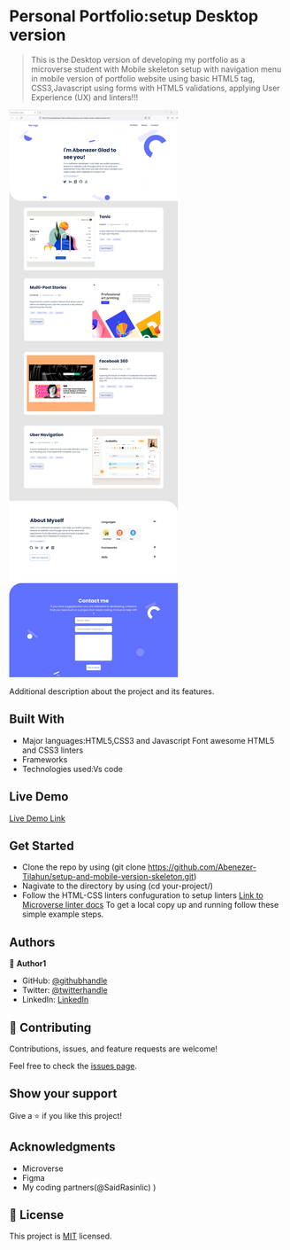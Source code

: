 
# Personal Portfolio:setup Desktop version 

> This is the Desktop version  of developing my portfolio as a microverse student with Mobile skeleton setup with navigation menu in mobile version of portfolio website using basic HTML5 tag, CSS3,Javascript  using forms with HTML5 validations, applying User Experience (UX) and linters!!!

![screenshot](images/Desktop-version-screenshoot.jpg)

Additional description about the project and its features.

## Built With

- Major languages:HTML5,CSS3 and Javascript Font awesome HTML5 and CSS3 linters
- Frameworks
- Technologies used:Vs code

## Live Demo

[Live Demo Link](https://abenezer-tilahun.github.io/Microverse-Portfolio-Website/)

## Get Started

- Clone the repo by using (git clone https://github.com/Abenezer-Tilahun/setup-and-mobile-version-skeleton.git)
- Nagivate to the directory by using (cd your-project/)
- Follow the HTML-CSS linters confuguration to setup linters [Link to Microverse linter docs](https://github.com/microverseinc/linters-config/tree/master/html-css)
To get a local copy up and running follow these simple example steps.


## Authors

👤 **Author1**

- GitHub: [@githubhandle](https://github.com/Abenezer-Tilahun)
- Twitter: [@twitterhandle](https://twitter.com/AbenezerTilah11)
- LinkedIn: [LinkedIn](linkedin.com/in/abenezer-tilahun-4b4b43137)

## 🤝 Contributing

Contributions, issues, and feature requests are welcome!

Feel free to check the [issues page](../../issues/).


## Show your support

Give a ⭐️ if you like this project!


## Acknowledgments

- Microverse
- Figma
- My coding partners(@SaidRasinlic)
)


## 📝 License

This project is [MIT](./MIT.md) licensed.
